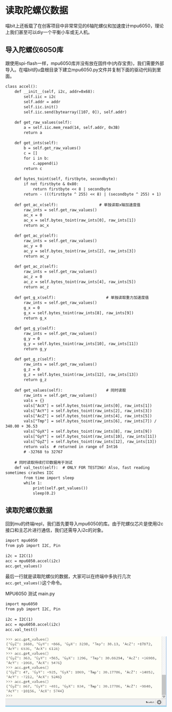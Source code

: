 # 读取陀螺仪数据

喵bit上还板载了在创客项目中非常常见的6轴陀螺仪和加速度计mpu6050，理论上我们甚至可以diy一个平衡小车或无人机。

## 导入陀螺仪6050库

跟使用spi-flash一样，mpu6050库并没有放在固件中(内存宝贵)，我们需要外部导入。在喵bit的u盘根目录下建立mpu6050.py文件并复制下面的驱动代码到里面。

	class accel():
	    def __init__(self, i2c, addr=0x68):
	        self.iic = i2c
	        self.addr = addr
	        self.iic.init()
	        self.iic.send(bytearray([107, 0]), self.addr)
	
	    def get_raw_values(self):
	        a = self.iic.mem_read(14, self.addr, 0x3B)
	        return a
	
	    def get_ints(self):
	        b = self.get_raw_values()
	        c = []
	        for i in b:
	            c.append(i)
	        return c
	
	    def bytes_toint(self, firstbyte, secondbyte):
	        if not firstbyte & 0x80:
	            return firstbyte << 8 | secondbyte
	        return - (((firstbyte ^ 255) << 8) | (secondbyte ^ 255) + 1)
	    
		def get_ac_x(self):                  # 单独读取x轴加速度值
			raw_ints = self.get_raw_values() 
			ac_x = 0
			ac_x = self.bytes_toint(raw_ints[0], raw_ints[1])
			return ac_x
    
		def get_ac_y(self):
			raw_ints = self.get_raw_values() 
			ac_y = 0
			ac_y = self.bytes_toint(raw_ints[2], raw_ints[3])
			return ac_y
			
		def get_ac_z(self):
			raw_ints = self.get_raw_values() 
			ac_z = 0
			ac_z = self.bytes_toint(raw_ints[4], raw_ints[5])
			return ac_z
		
		def get_g_x(self):						# 单独读取重力加速度值
			raw_ints = self.get_raw_values() 
			g_x = 0
			g_x = self.bytes_toint(raw_ints[8], raw_ints[9])
			return g_x
			
		def get_g_y(self):
			raw_ints = self.get_raw_values() 
			g_y = 0
			g_y = self.bytes_toint(raw_ints[10], raw_ints[11])
			return g_y
			
		def get_g_z(self):
			raw_ints = self.get_raw_values() 
			g_z = 0
			g_z = self.bytes_toint(raw_ints[12], raw_ints[13])
			return g_z

	    def get_values(self):					# 同时读取
	        raw_ints = self.get_raw_values()
	        vals = {}
	        vals["AcX"] = self.bytes_toint(raw_ints[0], raw_ints[1])
	        vals["AcY"] = self.bytes_toint(raw_ints[2], raw_ints[3])
	        vals["AcZ"] = self.bytes_toint(raw_ints[4], raw_ints[5])
	        vals["Tmp"] = self.bytes_toint(raw_ints[6], raw_ints[7]) / 340.00 + 36.53
	        vals["GyX"] = self.bytes_toint(raw_ints[8], raw_ints[9])
	        vals["GyY"] = self.bytes_toint(raw_ints[10], raw_ints[11])
	        vals["GyZ"] = self.bytes_toint(raw_ints[12], raw_ints[13])
	        return vals  # returned in range of Int16
	        # -32768 to 32767
	
		# 同时读取持续打印数据用于测试
	    def val_test(self):  # ONLY FOR TESTING! Also, fast reading sometimes crashes IIC
	        from time import sleep
	        while 1:
	            print(self.get_values())
	            sleep(0.2)

## 读取陀螺仪数据

回到mu的终端repl，我们首先要导入mpu6050的库。由于陀螺仪芯片是使用i2c接口和主芯片进行通信，我们还需导入i2c的对象。

	import mpu6050
	from pyb import I2C, Pin
	
	i2c = I2C(1)
	acc = mpu6050.accel(i2c)
	acc.get_values()

最后一行就是读取陀螺仪的数据，大家可以在终端中多执行几次`acc.get_values()`这个命令。

MPU6050 测试 main.py

    import mpu6050
    from pyb import I2C, Pin

    i2c = I2C(1)
    acc = mpu6050.accel(i2c)
    acc.val_test()

![](./image/c07_01.png)
